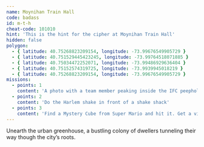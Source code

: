 ```yaml
---
name: Moynihan Train Hall
code: badass
id: m-t-h
cheat-code: 101010
hint: 'This is the hint for the cipher at Moynihan Train Hall'
hidden: false
polygon:
  - { latitude: 40.75268823209154, longitude: -73.99676549905729 }
  - { latitude: 40.751529445423245, longitude: -73.99764518071885 }
  - { latitude: 40.75034472252071, longitude: -73.99486929636404 }
  - { latitude: 40.75152574319725, longitude: -73.9939945018219 }
  - { latitude: 40.75268823209154, longitude: -73.99676549905729 }
missions:
  - points: 1
    content: 'A photo with a team member peaking inside the IFC peephole.'
  - points: 2
    content: 'Do the Harlem shake in front of a shake shack'
  - points: 3
    content: 'Find a Mystery Cube from Super Mario and hit it. Get a video for a power up of 2 stars.'
---
```


Unearth the urban greenhouse, a bustling colony of dwellers tunneling their way though the city’s roots.